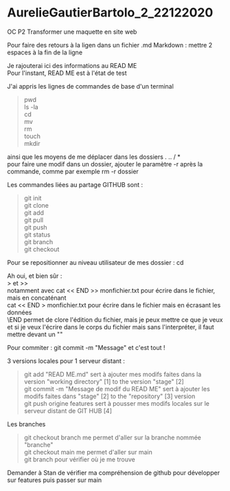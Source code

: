 # AurelieGautierBartolo_2_22122020
OC P2 Transformer une maquette en site web

Pour faire des retours à la ligen dans un fichier .md Markdown : mettre 2 espaces à la fin de la ligne

Je rajouterai ici des informations au READ ME  
Pour l'instant, READ ME est à l'état de test  

J'ai appris les lignes de commandes de base d'un terminal  
>pwd  
>ls -la  
>cd  
>mv  
>rm  
>touch  
>mkdir  

ainsi que les moyens de me déplacer dans les dossiers . .. / *  
pour faire une modif dans un dossier, ajouter le paramètre -r après la commande, comme par exemple rm -r dossier  

Les commandes liées au partage GITHUB sont :  
>git init  
>git clone  
>git add  
>git pull  
>git push  
>git status  
>git branch  
>git checkout  

Pour se repositionner au niveau utilisateur de mes dossier : cd

Ah oui, et bien sûr :  
\> et >>  
notamment avec cat << END >> monfichier.txt pour écrire dans le fichier, mais en concaténant  
cat << END > monfichier.txt pour écrire dans le fichier mais en écrasant les données  
\END permet de clore l'édition du fichier, mais je peux mettre ce que je veux  
et si je veux l'écrire dans le corps du fichier mais sans l'interpréter, il faut mettre devant un "\"  

Pour commiter : git commit -m "Message" et c'est tout !

3 versions locales pour 1 serveur distant :  
> git add "READ ME.md" sert à ajouter mes modifs faites dans la version "working directory" [1] to the version "stage" [2]  
> git commit -m "Message de modif du READ ME" sert à ajouter les modifs faites dans "stage" [2] to the "repository" [3] version  
> git push origine features sert à pousser mes modifs locales sur le serveur distant de GIT HUB [4]  

Les branches
> git checkout branch me permet d'aller sur la branche nommée "branche"  
> git checkout main me permet d'aller sur main  
> git branch pour vérifier où je me trouve  

Demander à Stan de vérifier ma compréhension de github pour développer sur features puis passer sur main